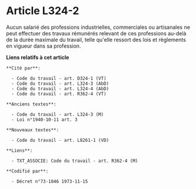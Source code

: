 # Article L324-2

Aucun salarié des professions industrielles, commerciales ou artisanales ne peut effectuer des travaux rémunérés relevant de
ces professions au-delà de la durée maximale du travail, telle qu'elle ressort des lois et règlements en vigueur dans sa
profession.

**Liens relatifs à cet article**

	**Cité par**:

	  - Code du travail - art. D324-1 (VT)
	  - Code du travail - art. L324-3 (AbD)
	  - Code du travail - art. L324-4 (AbD)
	  - Code du travail - art. R362-4 (VT)

	**Anciens textes**:

	  - Code du travail - art. L324-3 (M)
	  - Loi n°1940-10-11 art. 3

	**Nouveaux textes**:

	  - Code du travail - art. L8261-1 (VD)

	**Liens**:

	  - TXT_ASSOCIE: Code du travail - art. R362-4 (M)

	**Codifié par**:

	  - Décret n°73-1046 1973-11-15
